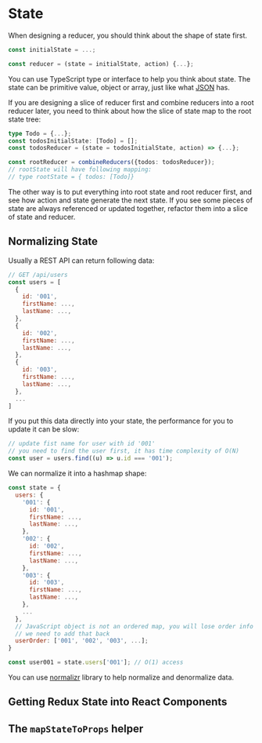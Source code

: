 # State

When designing a reducer, you should think about the shape of state first.

```js
const initialState = ...;

const reducer = (state = initialState, action) {...};
```

You can use TypeScript type or interface to help you think about state. The
state can be primitive value, object or array, just like what
[JSON](https://developer.mozilla.org/en-US/docs/Web/JavaScript/Reference/Global_Objects/JSON)
has.

If you are designing a slice of reducer first and combine reducers into a root
reducer later, you need to think about how the slice of state map to the root
state tree:

```ts
type Todo = {...};
const todosInitialState: [Todo] = [];
const todosReducer = (state = todosInitialState, action) => {...};

const rootReducer = combineReducers({todos: todosReducer});
// rootState will have following mapping:
// type rootState = { todos: [Todo]}
```

The other way is to put everything into root state and root reducer first, and
see how action and state generate the next state. If you see some pieces of
state are always referenced or updated together, refactor them into a slice of
state and reducer.

## Normalizing State

Usually a REST API can return following data:

```js
// GET /api/users
const users = [
  {
    id: '001',
    firstName: ...,
    lastName: ...,
  },
  {
    id: '002',
    firstName: ...,
    lastName: ...,
  },
  {
    id: '003',
    firstName: ...,
    lastName: ...,
  },
  ...
]

```

If you put this data directly into your state, the performance for you to update
it can be slow:

```js
// update fist name for user with id '001'
// you need to find the user first, it has time complexity of O(N)
const user = users.find((u) => u.id === '001');
```

We can normalize it into a hashmap shape:

```js
const state = {
  users: {
    '001': {
      id: '001',
      firstName: ...,
      lastName: ...,
    },
    '002': {
      id: '002',
      firstName: ...,
      lastName: ...,
    },
    '003': {
      id: '003',
      firstName: ...,
      lastName: ...,
    },
    ...
  },
  // JavaScript object is not an ordered map, you will lose order info
  // we need to add that back
  userOrder: ['001', '002', '003', ...];
}

const user001 = state.users['001']; // O(1) access
```

You can use [normalizr](https://github.com/paularmstrong/normalizr) library to
help normalize and denormalize data.

## Getting Redux State into React Components

## The `mapStateToProps` helper
